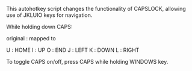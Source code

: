 This autohotkey script changes the functionality of CAPSLOCK, allowing use of JKLUIO keys for navigation.

While holding down CAPS:

original : mapped to
    
 U : HOME
 I : UP
 O : END
 J : LEFT
 K : DOWN
 L : RIGHT

To toggle CAPS on/off, press CAPS while holding WINDOWS key.


